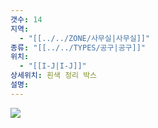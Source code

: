 ```yaml
---
갯수: 14
지역:
  - "[[../../ZONE/사무실|사무실]]"
종류: "[[../../TYPES/공구|공구]]"
위치:
  - "[[I-J|I-J]]"
상세위치: 흰색 정리 박스
설명:
---
```

![](http://192.168.50.22/devices/250503_IMG_0005.jpeg)
